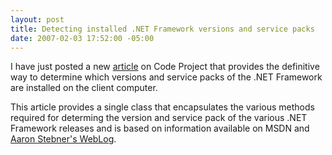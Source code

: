 ```yaml
---
layout: post
title: Detecting installed .NET Framework versions and service packs
date: 2007-02-03 17:52:00 -05:00
---
```


I have just posted a new [article](http://www.codeproject.com/useritems/frameworkversiondetection.asp "http://www.codeproject.com/useritems/frameworkversiondetection.asp") on Code Project that provides the definitive way to determine which versions and service packs of the .NET Framework are installed on the client computer. 

This article provides a single class that encapsulates the various methods required for determing the version and service pack of the various .NET Framework releases and is based on information available on MSDN and [Aaron Stebner's WebLog](http://blogs.msdn.com/astebner/default.aspx "Aaron Stebner's WebLog").
